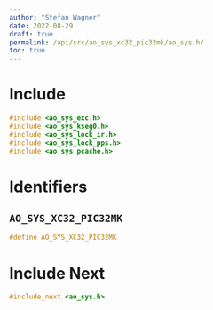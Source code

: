 ```yaml
---
author: "Stefan Wagner"
date: 2022-08-29
draft: true
permalink: /api/src/ao_sys_xc32_pic32mk/ao_sys.h/
toc: true
---
```


# Include

```c
#include <ao_sys_exc.h>
#include <ao_sys_kseg0.h>
#include <ao_sys_lock_ir.h>
#include <ao_sys_lock_pps.h>
#include <ao_sys_pcache.h>
```

# Identifiers

## `AO_SYS_XC32_PIC32MK`

```c
#define AO_SYS_XC32_PIC32MK
```

# Include Next

```c
#include_next <ao_sys.h>
```
